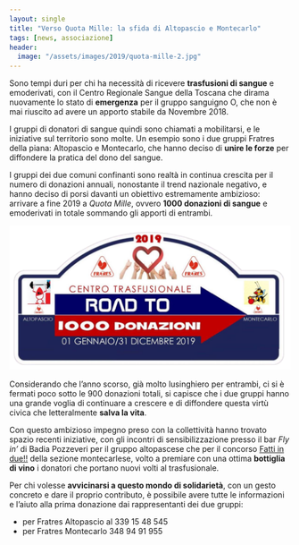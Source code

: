 ```yaml
---
layout: single
title: "Verso Quota Mille: la sfida di Altopascio e Montecarlo"
tags: [news, associazione]
header:
  image: "/assets/images/2019/quota-mille-2.jpg"
---
```


Sono tempi duri per chi ha necessità di ricevere **trasfusioni di sangue** e
emoderivati, con il Centro Regionale Sangue della Toscana che dirama nuovamente
lo stato di **emergenza** per il gruppo sanguigno O, che non è mai riuscito ad
avere un apporto stabile da Novembre 2018.

I gruppi di donatori di sangue quindi sono chiamati a mobilitarsi, e le
iniziative sul territorio sono molte. Un esempio sono i due gruppi Fratres della
piana: Altopascio e Montecarlo, che hanno deciso di **unire le forze** per
diffondere la pratica del dono del sangue.

I gruppi dei due comuni confinanti sono realtà in continua crescita per il
numero di donazioni annuali, nonostante il trend nazionale negativo, e hanno
deciso di porsi davanti un obiettivo estremamente ambizioso: arrivare a fine
2019 a *Quota Mille*, ovvero **1000 donazioni di sangue** e emoderivati in
totale sommando gli apporti di entrambi.

[![quota mille donazioni annuali](/assets/images/2019/quota-mille-logo.png)](https://fratresmontecarlo.org/charts/)

Considerando che l’anno scorso, già molto lusinghiero per entrambi, ci si è
fermati poco sotto le 900 donazioni totali, si capisce che i due gruppi hanno
una grande voglia di continuare a crescere e di diffondere questa virtù civica
che letteralmente **salva la vita**.

Con questo ambizioso impegno preso con la collettività hanno trovato spazio
recenti iniziative, con gli incontri di sensibilizzazione presso il bar *Fly
in’* di Badia Pozzeveri per il gruppo altopascese che per il concorso [Fatti in
due!!](/2019/concorso-fatti-in-due.html) della sezione montecarlese, volto a
premiare con una ottima **bottiglia di vino** i donatori che portano nuovi volti
al trasfusionale.

Per chi volesse **avvicinarsi a questo mondo di solidarietà**, con un gesto
concreto e dare il proprio contributo, è possibile avere tutte le informazioni e
l’aiuto alla prima donazione dai rappresentanti dei due gruppi:

* per Fratres Altopascio al 339 15 48 545
* per Fratres Montecarlo 348 94 91 955
